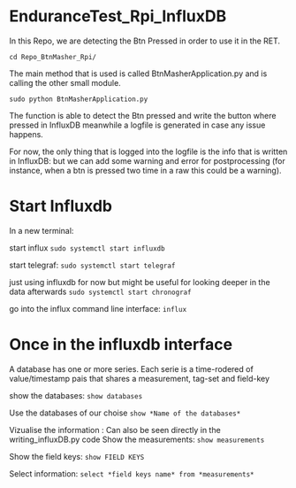 # EnduranceTest_Rpi_InfluxDB

In this Repo, we are detecting the Btn Pressed in order to use it in the RET.
```
cd Repo_BtnMasher_Rpi/
```

The main method that is used is called  BtnMasherApplication.py and is calling the other small module.
```
sudo python BtnMasherApplication.py
```

The function is able to detect the Btn pressed and write the button where pressed in InfluxDB meanwhile a logfile is generated in case any issue happens.

For now, the only thing that is logged into the logfile is the info that is written in InfluxDB: but we can add some warning and error for postprocessing (for instance, when a btn is pressed two time in a raw this could be a warning). 

# Start Influxdb
In a new terminal:

start influx
```sudo systemctl start influxdb```

start telegraf:
```sudo systemctl start telegraf```

 just using influxdb for now but might be useful for looking deeper in the data afterwards
```sudo systemctl start chronograf```

go into the influx command line interface:
```influx```

# Once in the influxdb interface
A database has one or more series. Each serie is a time-rodered of value/timestamp pais that shares a measurement, tag-set and field-key

show the databases:
```show databases```

Use the databases of our choise
```show *Name of the databases*```

Vizualise the information : Can also be seen directly in the writing_influxDB.py code
Show the measurements:
```show measurements```

Show the field keys:
```show FIELD KEYS```

Select information:
```select *field keys name* from *measurements*```



